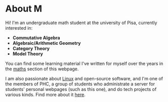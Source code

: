 # About M

Hi! I'm an undergraduate math student at the university of Pisa, currently interested in:

- **Commutative Algebra**
- **Algebraic/Arithmetic Geometry**
- **Category Theory**
- **Model Theory**

You can find some learning material I've written for myself over the years in the [maths](maths) section of this webpage.

I am also passionate about [Linux](linux) and open-source software, and I'm one of the members of PHC, a group of students who administrate a server for students' personal webpages (such as this one), and do tech projects of various kinds. Find more about it [here](http://betti.dm.unipi.it/servizi/PHC.html).
